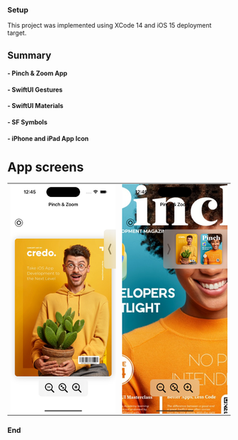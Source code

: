 ### Setup
This project was implemented using XCode 14 and iOS 15 deployment target.


## Summary

#### - Pinch & Zoom App
#### - SwiftUI Gestures
#### - SwiftUI Materials
#### - SF Symbols
#### - iPhone and iPad App Icon

# App screens

<table style="width:100%">
  <tr>
    <td><img src="Screenshots/1.png" alt="drawing" width="400" heigh="867" align="center"/></th>
    <td><img src="Screenshots/2.png" alt="drawing" width="400" heigh="867" align="center"/></th>
  </tr>
</table>


<!-- ![](Screenshots/1.png =400x867) -->
<!-- ![](Screenshots/2.png =400x867)  -->


### End
